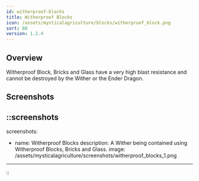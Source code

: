 ```yaml
---
id: witherproof-blocks
title: Witherproof Blocks
icon: /assets/mysticalagriculture/blocks/witherproof_block.png
sort: 80
version: 1.2.4
---
```


## Overview

Witherproof Block, Bricks and Glass have a very high blast resistance and cannot be destroyed by the Wither or the Ender Dragon. 

## Screenshots

::screenshots
---
screenshots:
  - name: Witherproof Blocks
    description: A Wither being contained using Witherproof Blocks, Bricks and Glass.
    image: /assets/mysticalagriculture/screenshots/witherproof_blocks_1.png
---
::
